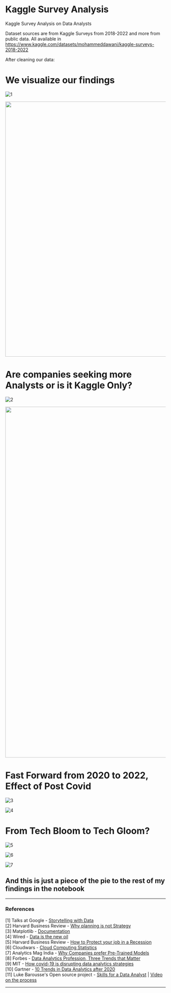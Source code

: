 # Kaggle Survey Analysis
Kaggle Survey Analysis on Data Analysts

Dataset sources are from Kaggle Surveys from 2018-2022 and more from public data.
All available in https://www.kaggle.com/datasets/mohammeddawani/kaggle-surveys-2018-2022

After cleaning our data:

# We visualize our findings
![1](https://user-images.githubusercontent.com/126083924/220963126-b0d98f1f-b06e-4fdf-aa85-038c60e6e471.PNG)

<img src="https://imgur.com/9fhg4wC.jpg" width="800"/>

# Are companies seeking more Analysts or is it Kaggle Only?

![2](https://user-images.githubusercontent.com/126083924/220966275-1ee93181-09d7-4162-ba87-b710d99b395b.PNG)

<a href="https://hbr.org/2012/10/data-scientist-the-sexiest-job-of-the-21st-century" rel="some text"><img src="https://imgur.com/oKJQX89.jpg" width="1100"/></a>

# Fast Forward from 2020 to 2022, Effect of Post Covid

![3](https://user-images.githubusercontent.com/126083924/220967035-d9ca8c00-f22c-450e-8b28-ed0f7c5e9599.PNG)

![4](https://user-images.githubusercontent.com/126083924/220968054-8d1f8612-2cb7-499b-89fa-d83228db9c42.PNG)

# From Tech Bloom to Tech Gloom?

![5](https://user-images.githubusercontent.com/126083924/220972420-ae9c9f03-0866-4f49-b6d5-4da66386cf6c.PNG)

![6](https://user-images.githubusercontent.com/126083924/220973117-6200ed52-7c6d-42a1-994d-80285726057b.PNG)

![7](https://user-images.githubusercontent.com/126083924/220973928-a10bdda9-f6f2-443f-afe1-2313d9fdf507.png)

## And this is just a piece of the pie to the rest of my findings in the notebook

___
### References  
[1] Talks at Google - [Storytelling with Data](https://talksat.withgoogle.com/talk/storytelling-with-data)  
[2] Harvard Business Review - [Why planning is not Strategy](https://online.hbs.edu/blog/post/why-is-strategic-planning-important)  
[3] Matplotlib - [Documentation](https://matplotlib.org/stable/index.html)  
[4] Wired - [Data is the new oil](https://www.wired.com/insights/2014/07/data-new-oil-digital-economy/)  
[5] Harvard Business Review - [How to Protect your job in a Recession](https://hbr.org/2008/09/how-to-protect-your-job-in-a-recession)  
[6] Cloudwars - [Cloud Computing Statistics](https://www.cloudwards.net/cloud-computing-statistics/)  
[7] Analytics Mag India - [Why Companies prefer Pre-Trained Models](https://analyticsindiamag.com/why-do-companies-prefer-pre-trained-models/)  
[8] Forbes - [Data Analytics Profession, Three Trends that Matter](https://www.forbes.com/sites/bernhardschroeder/2021/06/11/the-data-analytics-profession-and-employment-is-exploding-three-trends-that-matter/?sh=1fbef7063f81)  
[9] MIT - [How covid-19 is disrupting data analytics strategies](https://mitsloan.mit.edu/ideas-made-to-matter/how-covid-19-disrupting-data-analytics-strategies)  
[10] Gartner - [10 Trends in Data Analytics after 2020](https://www.gartner.com/smarterwithgartner/gartner-top-10-trends-in-data-and-analytics-for-2020)  
[11] Luke Barousse's Open source project - [Skills for a Data Analyst](https://www.kaggle.com/code/lukebarousse/data-analyst-skill-analysis#More-EDA-of-Top-Skills) | [Video on the process](https://youtu.be/iNEwkaYmPqY)
  
___

